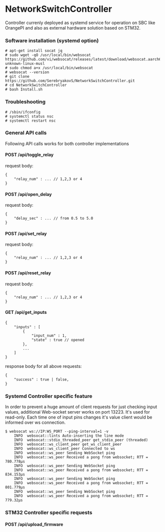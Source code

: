 # NetworkSwitchController
Controller currenly deployed as systemd service for operation on SBC like OrangePI and also as external hardware solution based on STM32.

### Software installation (systemd option)
```
# apt-get install socat jq
# sudo wget -qO /usr/local/bin/websocat https://github.com/vi/websocat/releases/latest/download/websocat.aarch64-unknown-linux-musl
# sudo chmod a+x /usr/local/bin/websocat
# websocat --version
# git clone https://github.com/SerebryakovS/NetworkSwitchController.git
# cd NetworkSwitchController
# bash Install.sh
```

### Troubleshooting
```
# /sbin/ifconfig
# systemctl status nsc
# systemctl restart nsc
```
### General API calls
Following API calls works for both controller implementations

#### POST /api/toggle_relay
request body:
```
{
    "relay_num" : ... // 1,2,3 or 4
}
```
#### POST /api/open_delay
request body:
```
{
    "delay_sec" : ... // from 0.5 to 5.0 
}
```
#### POST /api/set_relay
request body:
```
{
    "relay_num" : ... // 1,2,3 or 4
}
```
#### POST /api/reset_relay
request body:
```
{
    "relay_num" : ... // 1,2,3 or 4
}
```
#### GET /api/get_inputs
```
{
    "inputs" : [
        {
            "input_num" : 1,
            "state" : true // opened
        },
        ...
    ]
}
```
response body for all above requests:
```
{
    "success" : true | false,
}
```
### Systemd Controller specific feature
In order to prevent a huge amount of client requests for just checking input values, additional Web-socket server works on port 13223. It's used for read-only.
Each time one of input pins changes it's value client would be informed over ws connection.
```
$ websocat ws://IP:WS_PORT --ping-interval=1 -v
    INFO  websocat::lints Auto-inserting the line mode
    INFO  websocat::stdio_threaded_peer get_stdio_peer (threaded)
    INFO  websocat::ws_client_peer get_ws_client_peer
    INFO  websocat::ws_client_peer Connected to ws
    INFO  websocat::ws_peer Sending WebSocket ping
    INFO  websocat::ws_peer Received a pong from websocket; RTT = 780.778µs
    INFO  websocat::ws_peer Sending WebSocket ping
    INFO  websocat::ws_peer Received a pong from websocket; RTT = 834.153µs
    INFO  websocat::ws_peer Sending WebSocket ping
    INFO  websocat::ws_peer Received a pong from websocket; RTT = 801.779µs
    INFO  websocat::ws_peer Sending WebSocket ping
    INFO  websocat::ws_peer Received a pong from websocket; RTT = 779.32µs
```
### STM32 Controller specific requests

#### POST /api/upload_firmware